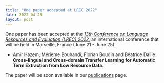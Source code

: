 ```yaml
---
title: "One paper accepted at LREC 2022"
date: 2022-04-25
layout: post
---
```


One paper has been accepted at the *[13th Conference on Language Resources and Evaluation (LREC) 2022](https://lrec2022.lrec-conf.org/en/)*, an international conference that will be held in Marseille, France (June 21 - June 25).


- Amir Hazem, Mérième Bouhandi, Florian Boudin and Béatrice Daille.
  **Cross-lingual and Cross-domain Transfer Learning for Automatic Term Extraction from Low Resource Data**.


The paper will be soon available in our [publications](publications.html) page.